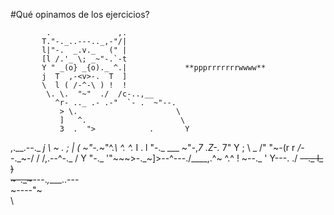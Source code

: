 #Qué opinamos de los ejercicios?

            .               ,.
           T."-._..---.._,-"/|
           l|"-.  _.v._   (" |
           [l /.'_ \; _~"-.`-t
           Y " _(o} _{o)._ ^.|             **ppprrrrrrrwwww**
           j  T  ,-<v>-.  T  ]
           \  l ( /-^-\ ) !  !
            \. \.  "~"  ./  /c-..,__
              ^r- .._ .- .-"  `- .  ~"--.
               > \.                      \
               ]   ^.                     \
               3  .  ">            .       Y 
  ,.__.--._   _j   \ ~   .         ;       |
 (    ~"-._~"^._\   ^.    ^._      I     . l
  "-._ ___ ~"-,_7    .Z-._   7"   Y      ;  \        _
     /"   "~-(r r  _/_--._~-/    /      /,.--^-._   / Y
     "-._    '"~~~>-._~]>--^---./____,.^~        ^.^  !
         ~--._    '   Y---.                        \./
              ~~--._  l_   )                        \
                    ~-._~~~---._,____..---           \
                        ~----"~       \
                                       \


